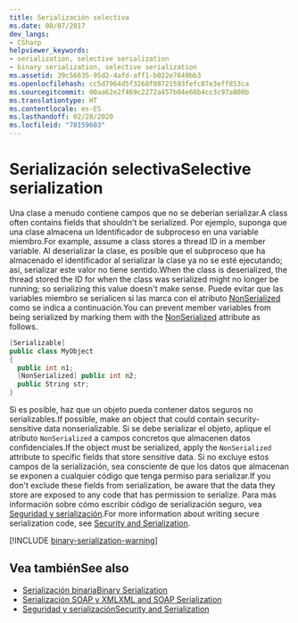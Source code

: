 ```yaml
---
title: Serialización selectiva
ms.date: 08/07/2017
dev_langs:
- CSharp
helpviewer_keywords:
- serialization, selective serialization
- binary serialization, selective serialization
ms.assetid: 39c56635-95d2-4afd-aff1-b022e7649bb3
ms.openlocfilehash: cc5d7964d5f3268f08721593fefc07e3eff853ca
ms.sourcegitcommit: 00aa62e2f469c2272a457b04e66b4cc3c97a800b
ms.translationtype: HT
ms.contentlocale: es-ES
ms.lasthandoff: 02/28/2020
ms.locfileid: "78159603"
---
```

# <a name="selective-serialization"></a><span data-ttu-id="d938a-102">Serialización selectiva</span><span class="sxs-lookup"><span data-stu-id="d938a-102">Selective serialization</span></span>
<span data-ttu-id="d938a-103">Una clase a menudo contiene campos que no se deberían serializar.</span><span class="sxs-lookup"><span data-stu-id="d938a-103">A class often contains fields that shouldn't be serialized.</span></span> <span data-ttu-id="d938a-104">Por ejemplo, suponga que una clase almacena un Identificador de subproceso en una variable miembro.</span><span class="sxs-lookup"><span data-stu-id="d938a-104">For example, assume a class stores a thread ID in a member variable.</span></span> <span data-ttu-id="d938a-105">Al deserializar la clase, es posible que el subproceso que ha almacenado el identificador al serializar la clase ya no se esté ejecutando; así, serializar este valor no tiene sentido.</span><span class="sxs-lookup"><span data-stu-id="d938a-105">When the class is deserialized, the thread stored the ID for when the class was serialized might no longer be running; so serializing this value doesn't make sense.</span></span> <span data-ttu-id="d938a-106">Puede evitar que las variables miembro se serialicen si las marca con el atributo [NonSerialized](xref:System.NonSerializedAttribute) como se indica a continuación.</span><span class="sxs-lookup"><span data-stu-id="d938a-106">You can prevent member variables from being serialized by marking them with the [NonSerialized](xref:System.NonSerializedAttribute) attribute as follows.</span></span>  
  
```csharp  
[Serializable]  
public class MyObject
{  
  public int n1;  
  [NonSerialized] public int n2;  
  public String str;  
}  
```

<span data-ttu-id="d938a-107">Si es posible, haz que un objeto pueda contener datos seguros no serializables.</span><span class="sxs-lookup"><span data-stu-id="d938a-107">If possible, make an object that could contain security-sensitive data nonserializable.</span></span> <span data-ttu-id="d938a-108">Si se debe serializar el objeto, aplique el atributo `NonSerialized` a campos concretos que almacenen datos confidenciales.</span><span class="sxs-lookup"><span data-stu-id="d938a-108">If the object must be serialized, apply the `NonSerialized` attribute to specific fields that store sensitive data.</span></span> <span data-ttu-id="d938a-109">Si no excluye estos campos de la serialización, sea consciente de que los datos que almacenan se exponen a cualquier código que tenga permiso para serializar.</span><span class="sxs-lookup"><span data-stu-id="d938a-109">If you don't exclude these fields from serialization, be aware that the data they store are exposed to any code that has permission to serialize.</span></span> <span data-ttu-id="d938a-110">Para más información sobre cómo escribir código de serialización seguro, vea [Seguridad y serialización](../../../docs/framework/misc/security-and-serialization.md).</span><span class="sxs-lookup"><span data-stu-id="d938a-110">For more information about writing secure serialization code, see [Security and Serialization](../../../docs/framework/misc/security-and-serialization.md).</span></span>

[!INCLUDE [binary-serialization-warning](../../../includes/binary-serialization-warning.md)]
  
## <a name="see-also"></a><span data-ttu-id="d938a-111">Vea también</span><span class="sxs-lookup"><span data-stu-id="d938a-111">See also</span></span>

- [<span data-ttu-id="d938a-112">Serialización binaria</span><span class="sxs-lookup"><span data-stu-id="d938a-112">Binary Serialization</span></span>](binary-serialization.md)
- [<span data-ttu-id="d938a-113">Serialización SOAP y XML</span><span class="sxs-lookup"><span data-stu-id="d938a-113">XML and SOAP Serialization</span></span>](xml-and-soap-serialization.md)
- [<span data-ttu-id="d938a-114">Seguridad y serialización</span><span class="sxs-lookup"><span data-stu-id="d938a-114">Security and Serialization</span></span>](../../../docs/framework/misc/security-and-serialization.md)
